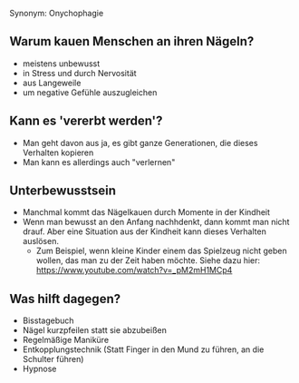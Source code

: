 Synonym: Onychophagie

## Warum kauen Menschen an ihren Nägeln?
- meistens unbewusst
- in Stress und durch Nervosität
- aus Langeweile
- um negative Gefühle auszugleichen

## Kann es 'vererbt werden'?
- Man geht davon aus ja, es gibt ganze Generationen, die dieses Verhalten kopieren
- Man kann es allerdings auch "verlernen"

## Unterbewusstsein
- Manchmal kommt das Nägelkauen durch Momente in der Kindheit
- Wenn man bewusst an den Anfang nachhdenkt, dann kommt man nicht drauf. Aber eine Situation aus der Kindheit kann dieses Verhalten auslösen.
	- Zum Beispiel, wenn kleine Kinder einem das Spielzeug nicht geben wollen, das man zu der Zeit haben möchte. Siehe dazu hier: https://www.youtube.com/watch?v=_pM2mH1MCp4

## Was hilft dagegen?
- Bisstagebuch
- Nägel kurzpfeilen statt sie abzubeißen
- Regelmäßige Maniküre
- Entkopplungstechnik (Statt Finger in den Mund zu führen, an die Schulter führen)
- Hypnose